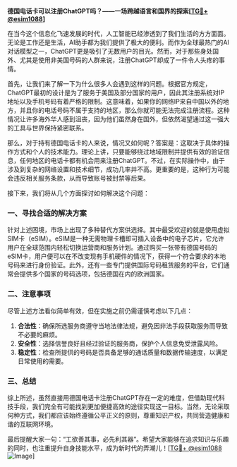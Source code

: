 **德国电话卡可以注册ChatGPT吗？——一场跨越语言和国界的探索[[TG💪+ @esim1088](https://t.me/s/esim1088)]**

在当今这个信息化飞速发展的时代，人工智能已经渗透到了我们生活的方方面面。无论是工作还是生活，AI助手都为我们提供了极大的便利。而作为全球最热门的AI对话模型之一，ChatGPT更是吸引了无数用户的目光。然而，对于那些身处国外、尤其是使用非美国号码的人群来说，注册ChatGPT却成了一件令人头疼的事情。

首先，让我们来了解一下为什么很多人会遇到这样的问题。根据官方规定，ChatGPT最初的设计是为了服务于美国及部分国家的用户，因此其注册系统对IP地址以及手机号码有着严格的限制。这意味着，如果你的网络IP来自中国以外的地方，并且你的电话号码不属于支持的地区，那么你就可能无法完成注册流程。这种情况让许多海外华人感到沮丧，因为他们虽然身在国外，但依然渴望通过这一强大的工具与世界保持紧密联系。

那么，对于持有德国电话卡的人来说，情况又如何呢？答案是：这取决于具体的操作方式和个人的技术能力。理论上讲，只要能够绕过地域限制并提供有效的验证信息，任何地区的电话卡都有机会用来注册ChatGPT。不过，在实际操作中，由于涉及到复杂的网络设置和技术细节，成功几率并不高。更重要的是，这种行为可能会违反相关服务条款，从而导致账号被封禁等后果。

接下来，我们将从几个方面探讨如何解决这个问题：

### 一、寻找合适的解决方案

针对上述困境，市场上出现了多种替代方案供选择。其中最受欢迎的就是使用虚拟SIM卡（eSIM）。eSIM是一种无需物理卡槽即可插入设备中的电子芯片，它允许用户在全球范围内轻松切换运营商和服务计划。通过购买一张带有德国号码的eSIM卡，用户便可以在不改变现有手机硬件的情况下，获得一个符合要求的本地号码来进行身份验证。此外，还有一些专门提供国际号码租赁服务的平台，它们通常会提供多个国家的号码选项，包括德国在内的欧洲国家。

### 二、注意事项

尽管上述方法看似简单有效，但在实施之前仍需谨慎考虑以下几点：
1. **合法性**：确保所选服务商遵守当地法律法规，避免因非法手段获取服务而导致不必要的麻烦。
2. **安全性**：选择信誉良好且经过验证的服务商，保护个人信息免受泄露风险。
3. **稳定性**：检查所提供的号码是否具备足够的通话质量和数据传输速度，以满足日常使用的需要。

### 三、总结

综上所述，虽然直接用德国电话卡注册ChatGPT存在一定的难度，但借助现代科技手段，我们完全有可能找到更加便捷高效的途径实现这一目标。当然，无论采取何种方式，我们都应该始终遵循公平正义的原则，尊重知识产权，共同营造健康和谐的互联网环境。

最后提醒大家一句：“工欲善其事，必先利其器”。希望大家能够在追求知识与乐趣的同时，也注重提升自身技能水平，成为新时代的弄潮儿！[[TG💪+ @esim1088](https://t.me/s/esim1088) ![Image](https://i.postimg.cc/4NQfJmqS/Snipaste-2025-05-13-00-14-12.png)]